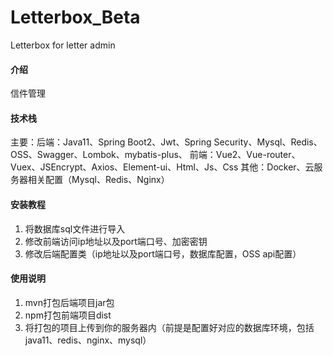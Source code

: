 # Letterbox_Beta
Letterbox for letter admin

#### 介绍
信件管理

#### 技术栈
主要：后端：Java11、Spring Boot2、Jwt、Spring Security、Mysql、Redis、OSS、Swagger、Lombok、mybatis-plus、
     前端：Vue2、Vue-router、Vuex、JSEncrypt、Axios、Element-ui、Html、Js、Css
其他：Docker、云服务器相关配置（Mysql、Redis、Nginx）

#### 安装教程

1.  将数据库sql文件进行导入
2.  修改前端访问ip地址以及port端口号、加密密钥
3.  修改后端配置类（ip地址以及port端口号，数据库配置，OSS api配置）

#### 使用说明

1.  mvn打包后端项目jar包
2.  npm打包前端项目dist
3.  将打包的项目上传到你的服务器内（前提是配置好对应的数据库环境，包括java11、redis、nginx、mysql）
